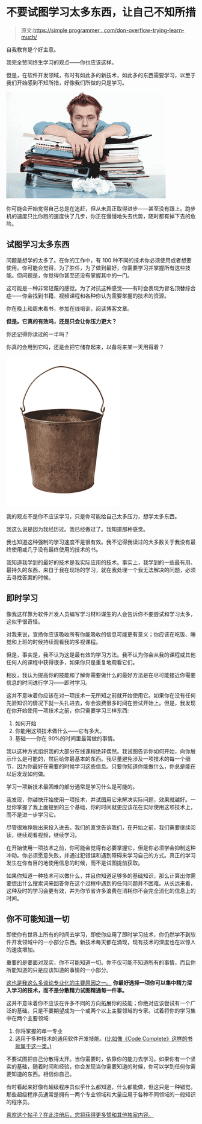 # 不要试图学习太多东西，让自己不知所措

> 原文:[https://simple programmer . com/don-overflow-trying-learn-much/](https://simpleprogrammer.com/dont-overwhelm-trying-learn-much/)

自我教育是个好主意。

我完全赞同终生学习的观点——你也应该这样。

但是，在软件开发领域，有时有如此多的新技术，如此多的东西需要学习，以至于我们开始感到不知所措，好像我们所做的只是学习。



![I'm through](img/0fe323297a00fe84056db6c7d54a623c.png)



你可能会开始觉得自己总是在追赶，但从未真正取得进步——甚至没有跟上。跑步机的速度只比你跑的速度快了几步，你正在慢慢地失去优势，随时都有掉下去的危险。

## **试图学习太多东西**

问题是想学的太多了。在你的工作中，有 100 种不同的技术你必须使用或者想要使用。你可能会觉得，为了胜任，为了做到最好，你需要学习并掌握所有这些技能。但问题是，你觉得你甚至还没有掌握其中的一门。

这可能是一种非常轻蔑的感觉。为了对抗这种感觉——有时会表现为冒名顶替综合症——你会找到书籍、视频课程和各种你认为需要掌握的技术的资源。

你在晚上和周末看书，参加在线培训，阅读博客文章。

**但是。它真的有效吗，还是只会让你压力更大？**

你还记得你读过的一半吗？

你真的会用到它吗，还是会把它储存起来，以备将来某一天用得着？



![????????????????????????????????????????????](img/0211d9018a041d3608c1446bed3cfeb7.png)



我的观点不是你不应该学习，只是你可能给自己太多压力，想学太多东西。

我这么说是因为我经历过。我已经做过了。我知道那种感觉。

我也知道这种强制的学习速度不是很有效。我不记得我读过的大多数关于我没有最终使用或几乎没有最终使用的技术的书。

我知道我学到的最好的技术是我实际应用的技术。事实上，我学到的一些最有用、最持久的东西，来自于我在现场的学习，就在我处理一个我无法解决的问题，必须去寻找答案的时候。

## **即时学习**

像我这样靠为软件开发人员编写学习材料谋生的人会告诉你不要尝试和学习太多，这似乎很奇怪。

对我来说，宣扬你应该吸收所有你能吸收的信息可能更有意义；你应该在吃饭、睡觉和上班的时候持续观看我的多视课程。

但是，事实是，我不认为这是最有效的学习方法。我不认为你会从我的课程或其他任何人的课程中获得很多，如果你只是重复地观看它们。

相反，我认为提高你的技能和了解你需要做什么的最好方法是在尽可能接近你需要信息的时间进行学习——即时学习。

这并不意味着你应该在对一项技术一无所知之前就开始使用它。如果你在没有任何先验知识的情况下就一头扎进去，你会浪费很多时间在尝试开始上。但是，我发现在你开始使用一项技术之前，你只需要学习三样东西:

1.  如何开始
2.  你能用这项技术做什么——它有多大。
3.  基础——你在 90%的时间里最常做的事情。

我以这种方式组织我的大部分在线课程绝非偶然。我试图告诉你如何开始，向你展示什么是可能的，然后给你最基本的东西。我尽量避免涉及一项技术的每一个细节，因为你最好在需要的时候学习这些信息。只要你知道你能做什么，你总是能在以后发现如何做。

学习一项新技术最困难的部分通常是学习什么是可能的。

我发现，你越快开始使用一项技术，并试图用它来解决实际问题，效果就越好。一旦你掌握了我上面提到的三个基础，你的时间就更应该花在实际使用这项技术上，而不是进一步学习它。

尽管很难挣脱出来投入进去。我们的直觉告诉我们，在开始之前，我们需要继续阅读，继续观看视频，继续学习。

在开始使用一项技术之前，你可能会觉得有必要掌握它，但是你必须学会抑制这种冲动。你必须愿意失败，并通过犯错误和遇到障碍来学习自己的方式。真正的学习发生在你有目的地使用信息的时候，而不是试图提前获取。

如果你知道一种技术可以做什么，并且你知道足够多的基础知识，那么计算出你需要想出什么搜索词来回答你在这个过程中遇到的任何问题并不困难。从长远来看，这种及时的学习会更有效，并为你节省许多浪费在消耗你不会完全消化的信息上的时间。

## **你不可能知道一切**

即使你有世界上所有的时间去学习，即使你应用了即时学习技术，你仍然学不到软件开发领域中的一小部分东西。新技术每天都在涌现，现有技术的深度也在以惊人的速度增加。

重要的是要面对现实，你不可能知道一切。你不仅可能不知道所有的事情，而且你所能知道的只是应该知道的事情的一小部分。

[这也是我这么多谈论专业化的主要原因之一。](https://simpleprogrammer.com/2014/04/28/well-biggest-mistake-make-software-development-career/) **你最好选择一项你可以集中精力深入学习的技术，而不是分散精力试图精通每一件事。**

这并不意味着你不应该在许多不同的方向拓展你的技能；你绝对应该尝试有一个广泛的基础。只是不要期望成为一个或两个以上主要领域的专家。试着将你的学习集中在两个主要领域:

1.  你将掌握的单一专业
2.  适用于多种技术的通用软件开发技能。[(比如像《Code Complete》这样的书就属于这一类。)](http://www.amazon.com/gp/product/0735619670/ref=as_li_tl?ie=UTF8&camp=1789&creative=390957&creativeASIN=0735619670&linkCode=as2&tag=makithecompsi-20&linkId=5KXIG7RBQRZVU7TN)

不要试图把自己分散得太开。当你需要时，依靠你的能力去学习。如果你有一个坚实的基础，随着时间和经验，你会发现当你需要知道的时候，你可以学到任何你需要知道的东西。相信你自己。

有时看起来好像有超级程序员似乎什么都知道，什么都能做，但这只是一种错觉。那些超级程序员通常是拥有一两个专业领域和大量应用于各种不同领域的一般知识的程序员。

[喜欢这个帖子？在此注册后，您将获得更多赞和其他独家内容。](https://simpleprogrammer.com/email)